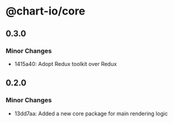 # @chart-io/core

## 0.3.0

### Minor Changes

- 1415a40: Adopt Redux toolkit over Redux

## 0.2.0

### Minor Changes

- 13dd7aa: Added a new core package for main rendering logic
